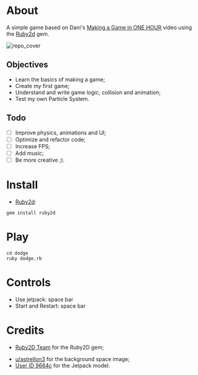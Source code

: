 # About

A simple game based on Dani's [Making a Game in ONE HOUR](https://www.youtube.com/watch?v=EGBvvlgbJVM) video using the [Ruby2d](http://www.ruby2d.com/) gem.

![repo_cover](https://i.imgur.com/tsGuU8B.png)

## Objectives

- Learn the basics of making a game;
- Create my first game;
- Understand and write game logic, collision and animation;
- Test my own Particle System.

## Todo

- [ ] Improve physics, animations and UI;
- [ ] Optimize and refactor code;
- [ ] Increase FPS;
- [ ] Add music;
- [ ] Be more creative ;).

# Install

* [Ruby2d](https://github.com/ruby2d/ruby2d):

```
gem install ruby2d
```

# Play

```
cd dodge
ruby dodge.rb
```

# Controls

* Use jetpack: space bar
* Start and Restart: space bar

# Credits

- [Ruby2D Team](https://github.com/ruby2d/ruby2d) for the Ruby2D gem;
<!-- - [Carlos Vagner](https://github.com/glitchysnitchy) for the game music; -->
- [u/astrellon3](https://www.reddit.com/r/PixelArt/comments/f1wg26/space_background) for the background space image;
- [User ID 9664c](https://pixelartmaker.com/art/742278a96bb85eb) for the Jetpack model.